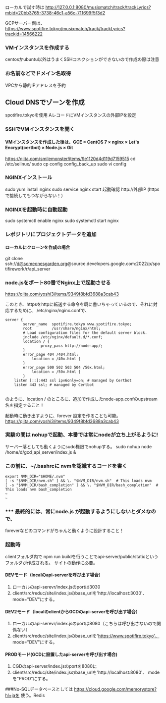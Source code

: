 
ローカルで試す時は
http://127.0.0.1:8080/musixmatch/track/trackLyrics?mbid=20bb3765-3738-46c1-a56c-711699f5f3d2

GCPサーバー側は、
https://www.spotifire.tokyo/musixmatch/track/trackLyrics?trackid=14566222


### VMインスタンスを作成する
centosかubuntu以外はうまくSSHコネクションができないので作成の際は注意

### お名前などでドメイン名取得
VPCから静的IPアドレスを予約


## Cloud DNSでゾーンを作成
spotifire.tokyoを使用
AレコードにVMインスタンスの外部IPを設定

### SSHでVMインスタンスを開く
#### VMインスタンスを作成した後は、GCE × CentOS 7 × nginx × Let's Encrypt(certbot) × Node.js × Git
https://qiita.com/smilemonster/items/9e1120d4d119d7159515
cd /etc/selinux/
sudo cp config config_back_up
sudo vi config


### NGINXインストール
sudo yum install nginx
sudo service nginx start
起動確認
http://外部IP (httpsで接続してもつながらない！）

### NGINXを起動時に自動起動
sudo systemctl enable nginx
sudo systemctl start nginx

### レポジトリにプロジェクトデータを追加
#### ローカルにクローンを作成の場合
git clone ssh://d@someonesgarden.org@source.developers.google.com:2022/p/spotifirework/r/api_server


### node.jsをポート80番でNginx上で起動させる
https://qiita.com/yoshi3/items/9349f8bfd3688a3cab43

このとき、httpsをhttpに転送する命令を既に書いちゃっているので、それに対応するために、
/etc/nginx/nginx.confで、

```$xslt
server {
        server_name  spotifire.tokyo www.spotifire.tokyo;
        root         /usr/share/nginx/html;
        # Load configuration files for the default server block.
        include /etc/nginx/default.d/*.conf;
        location / {
                proxy_pass http://node-app/;
        }
        error_page 404 /404.html;
            location = /40x.html {
        }
        error_page 500 502 503 504 /50x.html;
            location = /50x.html {
        }
    listen [::]:443 ssl ipv6only=on; # managed by Certbot
    listen 443 ssl; # managed by Certbot
    
```


のように、location / のところに、追加で作成したnode-app.confのupstream 名を指定すること！


起動時に動き出すように、forever 設定を作ることも可能。
https://qiita.com/yoshi3/items/9349f8bfd3688a3cab43


### 実験の間は nohupで起動、本番では常にnodeが立ち上がるように!
サーバー落としても動くようにsudo権限でnohupする。
sudo nohup node /home/d/gcd_api_server/index.js &
 
### この前に、~/.bashrcに nvmを認識するコードを書く

```$xslt
export NVM_DIR="$HOME/.nvm"
[ -s "$NVM_DIR/nvm.sh" ] && \. "$NVM_DIR/nvm.sh"  # This loads nvm
[ -s "$NVM_DIR/bash_completion" ] && \. "$NVM_DIR/bash_completion"  # This loads nvm bash_completion
~                                                                                                                  
~         
``` 

### *** 最終的には、常にnode.js が起動するようにしないとダメなので、
foreverなどのコマンドがちゃんと動くように設計すること！

 

### 起動時

clientフォルダ内で
npm run buildを行うことでapi-server/public/staticというフォルダが作成される。
サイトの動作に必要。


#### DEVモード（localのapi-serverを呼び出す場合）
1. ローカルのapi-serevr/index.jsのportは3030
2. client/src/reduc/site/index.jsのbase_urlを'http://localhost:3030'、
mode="DEV"にする。

#### DEV2モード（localのclientからGCDのapi-serverを呼び出す場合）
1. ローカルのapi-serevr/index.jsのportは8080（こちらは呼び出さないので関係ない）
2. client/src/reduc/site/index.jsのbase_urlを'https://www.spotifire.tokyo'、
mode="DEV"にする。

 #### PRODモード(GCDに設置したapi-serverを呼び出す場合)
 1. CGDのapi-server/index.jsのportを8080に
 2.  client/src/reduc/site/index.jsのbase_urlを'http://localhost:8080'、
 modeを"PROD"にする。
 

###No-SQLデータベースとしては
https://cloud.google.com/memorystore?hl=jaを
使う。Redis
